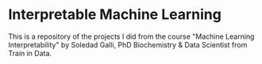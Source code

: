 
# Interpretable Machine Learning

This is a repository of the projects I did from the course "Machine Learning Interpretability" 
by Soledad Galli, PhD Biochemistry & Data Scientist from Train in Data.
